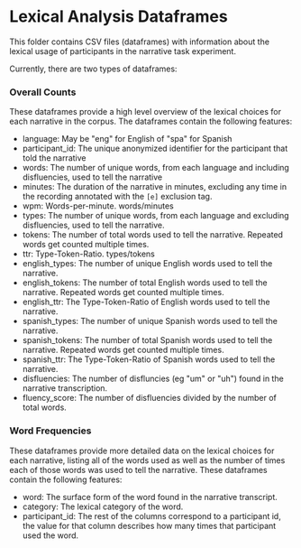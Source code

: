# Lexical Analysis Dataframes

This folder contains CSV files (dataframes) with information about the lexical usage of participants in the narrative task experiment.

Currently, there are two types of dataframes:

### Overall Counts

These dataframes provide a high level overview of the lexical choices for each narrative in the corpus.
The dataframes contain the following features:
* language: May be "eng" for English of "spa" for Spanish
* participant_id: The unique anonymized identifier for the participant that told the narrative
* words: The number of unique words, from each language and including disfluencies, used to tell the narrative
* minutes: The duration of the narrative in minutes, excluding any time in the recording annotated with the `[e]` exclusion tag.
* wpm: Words-per-minute. words/minutes
* types: The number of unique words, from each language and excluding disfluencies, used to tell the narrative.
* tokens: The number of total words used to tell the narrative. Repeated words get counted multiple times.
* ttr: Type-Token-Ratio. types/tokens
* english_types: The number of unique English words used to tell the narrative.
* english_tokens: The number of total English words used to tell the narrative. Repeated words get counted multiple times.
* english_ttr: The Type-Token-Ratio of English words used to tell the narrative.
* spanish_types: The number of unique Spanish words used to tell the narrative.
* spanish_tokens: The number of total Spanish words used to tell the narrative. Repeated words get counted multiple times.
* spanish_ttr: The Type-Token-Ratio of Spanish words used to tell the narrative.
* disfluencies: The number of disfluncies (eg "um" or "uh") found in the narrative transcription.
* fluency_score: The number of disfluencies divided by the number of total words.

### Word Frequencies

These dataframes provide more detailed data on the lexical choices for each narrative,
listing all of the words used as well as the number of times each of those words was used to tell the narrative.
These dataframes contain the following features:
* word: The surface form of the word found in the narrative transcript.
* category: The lexical category of the word.
* participant_id: The rest of the columns correspond to a participant id, the value for that column describes how many times that participant used the word.